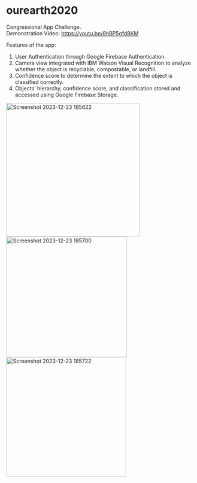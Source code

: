 # ourearth2020
Congressional App Challenge.   
Demonstration Video: https://youtu.be/8hBP5gfd8KM

Features of the app: 
1. User Authentication through Google Firebase Authentication.
2. Camera view integrated with IBM Watson Visual Recognition to analyze whether the object is recyclable, compostable, or landfill.
3. Confidence score to determine the extent to which the object is classified correctly.
4. Objects' hierarchy, confidence score, and classification stored and accessed using Google Firebase Storage.


<img width="357" alt="Screenshot 2023-12-23 185622" src="https://github.com/GauthamHari000/our_earth2020/assets/62849063/3cb8e476-c44f-46b0-8c1d-34729a8d8010">
<img width="322" alt="Screenshot 2023-12-23 185700" src="https://github.com/GauthamHari000/our_earth2020/assets/62849063/ed299e02-70af-490b-bb9f-f83551c6cf7d">
<img width="320" alt="Screenshot 2023-12-23 185722" src="https://github.com/GauthamHari000/our_earth2020/assets/62849063/841490ed-e408-49af-a15c-9a97b44b5a8d">
